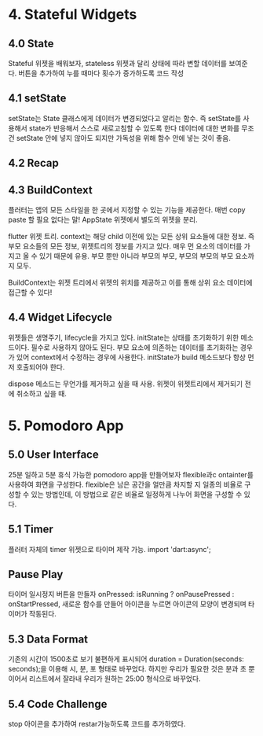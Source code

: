 # 4. Stateful Widgets
## 4.0 State
Stateful 위젯을 배워보자, stateless 위젯과 달리 상태에 따라 변할 데이터를 보여준다.
버튼을 추가하여 누를 때마다 횟수가 증가하도록 코드 작성

## 4.1 setState
setState는 State 클래스에게 데이터가 변경되었다고 알리는 함수.
즉 setState를 사용해서 state가 반응해서 스스로 새로고침할 수 있도록 한다
데이터에 대한 변화를 무조건 setState 안에 넣지 않아도 되지만 가독성을 위해 함수 안에 넣는 것이 좋음.

## 4.2 Recap

## 4.3 BuildContext
플러터는 앱의 모든 스타일을 한 곳에서 지정할 수 있는 기능을 제공한다. 매번 copy paste 할 필요 없다는 말!
AppState 위젯에서 별도의 위젯을 분리. 

flutter 위젯 트리. context는 해당 child 이전에 있는 모든 상위 요소들에 대한 정보. 즉 부모 요소들의 모든 정보, 위젯트리의 정보를 가지고 있다.
매우 먼 요소의 데이터를 가지고 올 수 있기 때문에 유용. 부모 뿐만 아니라 부모의 부모, 부모의 부모의 부모 요소까지 모두. 

BuildContext는 위젯 트리에서 위젯의 위치를 제공하고 이를 통해 상위 요소 데이터에 접근할 수 있다! 

## 4.4 Widget Lifecycle
위젯들은 생명주기, lifecycle을 가지고 있다.
initState는 상태를 초기화하기 위한 메소드이다. 필수로 사용하지 않아도 된다. 부모 요소에 의존하는 데이터를 초기화하는 경우가 있어 context에서 수정하는 경우에 사용한다. initState가 build 메소드보다 항상 먼저 호출되어야 한다. 

dispose 메소드는 무언가를 제거하고 싶을 때 사용. 위젯이 위젯트리에서 제거되기 전에 취소하고 싶을 때. 

# 5. Pomodoro App
## 5.0 User Interface
25분 일하고 5분 휴식 가능한 pomodoro app을 만들어보자
flexible과c ontainter를 사용하여 화면을 구성한다. 
flexible은 남은 공간을 얼만큼 차지할 지 일종의 비율로 구성할 수 있는 방법인데, 이 방법으로 같은 비율로 일정하게 나누어 화면을 구성할 수 있다.

## 5.1 Timer
플러터 자체의 timer 위젯으로 타이머 제작 가능. 
import 'dart:async'; 

## Pause Play
타이머 일시정지 버튼을 만들자
onPressed: isRunning ? onPausePressed : onStartPressed,
새로운 함수를 만들어 아이콘을 누르면 아이콘의 모양이 변경되며 타이머가 작동된다.

## 5.3 Data Format
기존의 시간이 1500초로 보기 불편하게 표시되어 duration = Duration(seconds: seconds);을 이용해 시, 분, 포 형태로 바꾸었다.
하지만 우리가 필요한 것은 분과 초 뿐이어서 리스트에서 잘라내 우리가 원하는 25:00 형식으로 바꾸었다.

## 5.4 Code Challenge
stop 아이콘을 추가하여 restar가능하도록 코드를 추가하였다.